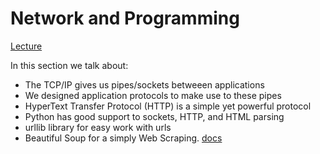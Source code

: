 # Network and Programming

[Lecture](https://www.py4e.com/html3/12-network)

In this section we talk about:
- The TCP/IP gives us pipes/sockets betweeen applications
- We designed application protocols to make use to these pipes
- HyperText Transfer Protocol (HTTP) is a simple yet powerful protocol
- Python has good support to sockets, HTTP, and HTML parsing
- urllib library for easy work with urls
- Beautiful Soup for a simply Web Scraping. [docs](https://pypi.org/project/beautifulsoup4/)
